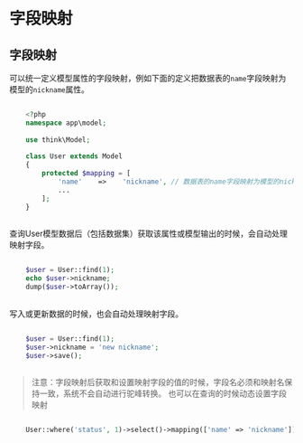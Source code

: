 # 字段映射

## 字段映射
可以统一定义模型属性的字段映射，例如下面的定义把数据表的`name`字段映射为模型的`nickname`属性。
```php

    <?php
    namespace app\model;
    
    use think\Model;
    
    class User extends Model 
    {
        protected $mapping = [
            'name'    =>    'nickname', // 数据表的name字段映射为模型的nickname属性
            ...
        ];
    }
    

```
查询User模型数据后（包括数据集）获取该属性或模型输出的时候，会自动处理映射字段。
```php

    $user = User::find(1);
    echo $user->nickname; 
    dump($user->toArray());
    

```
写入或更新数据的时候，也会自动处理映射字段。
```php

    $user = User::find(1);
    $user->nickname = 'new nickname';
    $user->save();
    

```
> 注意：字段映射后获取和设置映射字段的值的时候，字段名必须和映射名保持一致，系统不会自动进行驼峰转换。
也可以在查询的时候动态设置字段映射
```php

    User::where('status', 1)->select()->mapping(['name' => 'nickname']);
    

```
